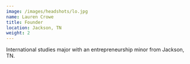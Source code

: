 ```yaml
---
image: /images/headshots/lo.jpg
name: Lauren Crowe
title: Founder
location: Jackson, TN
weight: 2
---
```

International studies major with an entrepreneurship minor from Jackson, TN.
